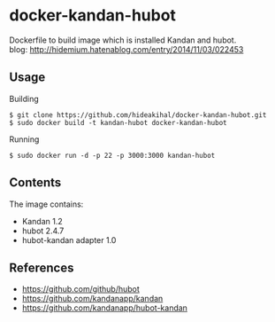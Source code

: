 docker-kandan-hubot
===================
Dockerfile to build image which is installed Kandan and hubot.  
blog: http://hidemium.hatenablog.com/entry/2014/11/03/022453

## Usage

Building

```
$ git clone https://github.com/hideakihal/docker-kandan-hubot.git
$ sudo docker build -t kandan-hubot docker-kandan-hubot
```

Running

```
$ sudo docker run -d -p 22 -p 3000:3000 kandan-hubot
```

## Contents

The image contains:

- Kandan 1.2
- hubot 2.4.7
- hubot-kandan adapter 1.0

## References

  * https://github.com/github/hubot
  * https://github.com/kandanapp/kandan
  * https://github.com/kandanapp/hubot-kandan
